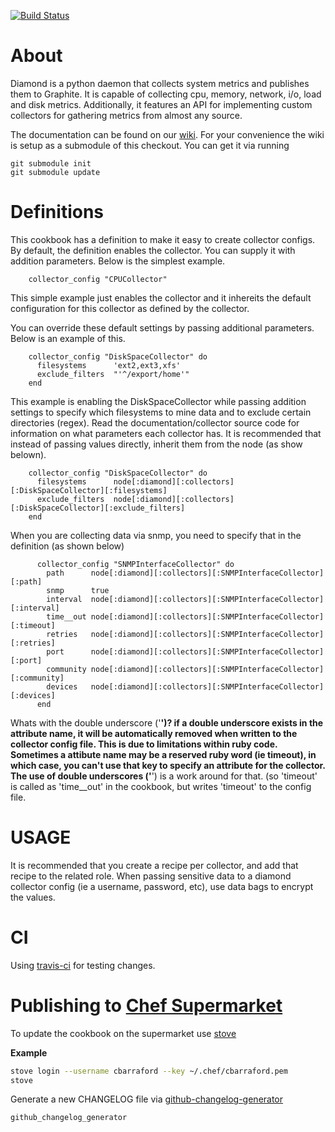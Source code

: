 [![Build
Status](https://travis-ci.org/CBarraford/diamond_cookbook.svg?branch=master)](https://travis-ci.org/CBarraford/diamond_cookbook)

About
=====

Diamond is a python daemon that collects system metrics and publishes them to Graphite. It is
capable of collecting cpu, memory, network, i/o, load and disk metrics.  Additionally,
it features an API for implementing custom collectors for gathering metrics from almost any source.

The documentation can be found on our [wiki](https://github.com/python-diamond/Diamond/wiki). For your
convenience the wiki is setup as a submodule of this checkout. You can get it via running

    git submodule init
    git submodule update

Definitions
===========
This cookbook has a definition to make it easy to create collector configs. By default, the definition enables the
collector. You can supply it with addition parameters. Below is the simplest example.

```
    collector_config "CPUCollector"
```

This simple example just enables the collector and it inhereits the default configuration for this collector as defined
by the collector.

You can override these default settings by passing additional parameters. Below is an example of this.

```
    collector_config "DiskSpaceCollector" do
      filesystems      'ext2,ext3,xfs'
      exclude_filters  "'^/export/home'"
    end
```

This example is enabling the DiskSpaceCollector while passing addition settings to specify which filesystems to mine data
and to exclude certain directories (regex). Read the documentation/collector source code for information on what parameters
each collector has.
It is recommended that instead of passing values directly, inherit them from the node (as show belown).

```
    collector_config "DiskSpaceCollector" do
      filesystems      node[:diamond][:collectors][:DiskSpaceCollector][:filesystems]
      exclude_filters  node[:diamond][:collectors][:DiskSpaceCollector][:exclude_filters]
    end
```

When you are collecting data via snmp, you need to specify that in the definition (as shown below)
```
      collector_config "SNMPInterfaceCollector" do
        path      node[:diamond][:collectors][:SNMPInterfaceCollector][:path]
        snmp      true
        interval  node[:diamond][:collectors][:SNMPInterfaceCollector][:interval]
        time__out node[:diamond][:collectors][:SNMPInterfaceCollector][:timeout]
        retries   node[:diamond][:collectors][:SNMPInterfaceCollector][:retries]
        port      node[:diamond][:collectors][:SNMPInterfaceCollector][:port]
        community node[:diamond][:collectors][:SNMPInterfaceCollector][:community]
        devices   node[:diamond][:collectors][:SNMPInterfaceCollector][:devices]
      end
```

Whats with the double underscore ('__')?
if a double underscore exists in the attribute name, it will be automatically removed when written to the collector config file.
This is due to limitations within ruby code. Sometimes a attibute name may be a reserved ruby word (ie timeout), in which
case, you can't use that key to specify an attribute for the collector. The use of double underscores ('__') is a work around for that.
(so 'timeout' is called as 'time__out' in the cookbook, but writes 'timeout' to the config file.

USAGE
=====
It is recommended that you create a recipe per collector, and add that recipe to the related role.
When passing sensitive data to a diamond collector config (ie a username, password, etc), use data bags
to encrypt the values.

CI
=====
Using [travis-ci](https://travis-ci.org/CBarraford/diamond_cookbook) for
testing changes.

Publishing to [Chef Supermarket](https://supermarket.getchef.com/)
=====

To update the cookbook on the supermarket use
[stove](https://supermarket.chef.io/tools/stove)

**Example**
```bash
stove login --username cbarraford --key ~/.chef/cbarraford.pem
stove
```

Generate a new CHANGELOG file via
[github-changelog-generator](https://github.com/skywinder/github-changelog-generator)
```
github_changelog_generator
```
